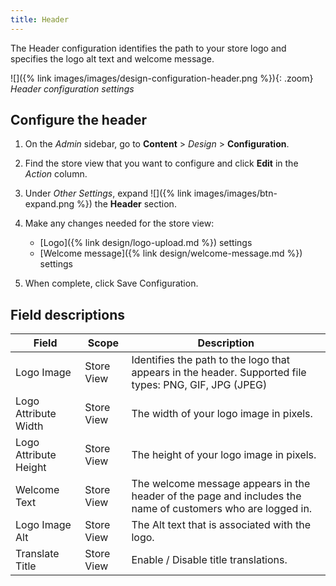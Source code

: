 ```yaml
---
title: Header
---
```


The Header configuration identifies the path to your store logo and specifies the logo alt text and welcome message.

![]({% link images/images/design-configuration-header.png %}){: .zoom}
_Header configuration settings_

## Configure the header

1. On the _Admin_ sidebar, go to **Content** > _Design_ > **Configuration**.

1. Find the store view that you want to configure and click **Edit** in the _Action_ column.

1. Under _Other Settings_, expand ![]({% link images/images/btn-expand.png %}) the **Header** section.

1. Make any changes needed for the store view:

   - [Logo]({% link design/logo-upload.md %}) settings
   - [Welcome message]({% link design/welcome-message.md %}) settings

1. When complete, click <span class="btn">Save Configuration</span>.

## Field descriptions

|Field|Scope|Description|
|--- |--- |--- |
|Logo Image|Store View|Identifies the path to the logo that appears in the header. Supported file types: PNG, GIF, JPG (JPEG)|
|Logo Attribute Width|Store View|The width of your logo image in pixels.|
|Logo Attribute Height|Store View|The height of your logo image in pixels.|
|Welcome Text|Store View|The welcome message appears in the header of the page and  includes the name of customers who are logged in.|
|Logo Image Alt|Store View|The Alt text that is associated with the logo.|
|Translate Title|Store View|Enable / Disable title translations.|
